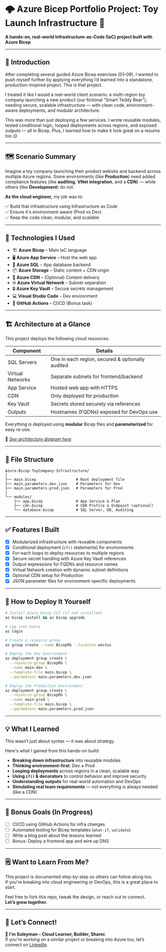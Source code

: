 # 🌩️ Azure Bicep Portfolio Project: Toy Launch Infrastructure 🚀  
**A hands-on, real-world Infrastructure-as-Code (IaC) project built with Azure Bicep**

---

## 🧠 Introduction

After completing several guided Azure Bicep exercises (01–09), I wanted to push myself further by applying everything I’d learned into a standalone, production-inspired project. This is that project.

I treated it like I would a real-world client scenario: a multi-region toy company launching a new product (our fictional “Smart Teddy Bear”), needing secure, scalable infrastructure — with clean code, environment-aware deployments, and modular architecture.

This was more than just deploying a few services. I wrote reusable modules, tested conditional logic, looped deployments across regions, and exposed outputs — all in Bicep. Plus, I learned how to make it look great on a resume too 😉

---

## 🗺️ Scenario Summary

Imagine a toy company launching their product website and backend across multiple Azure regions. Some environments (like **Production**) need added compliance features (like **auditing**, **VNet integration**, and a **CDN**) — while others (like **Development**) do not.

**As the cloud engineer,** my job was to:

✅ Build that infrastructure using Infrastructure as Code  
✅ Ensure it's environment-aware (Prod vs Dev)  
✅ Keep the code clean, modular, and scalable  

---

## 🔧 Technologies I Used

- 🏗️ **Azure Bicep** – Main IaC language
- 🖥️ **Azure App Service** – Host the web app
- 🧠 **Azure SQL** – App database backend
- 📦 **Azure Storage** – Static content + CDN origin
- 📡 **Azure CDN** – (Optional) Content delivery
- 🌐 **Azure Virtual Network** – Subnet separation
- 🔒 **Azure Key Vault** – Secure secrets management
- 💻 **Visual Studio Code** – Dev environment
- 🧪 **GitHub Actions** – CI/CD (Bonus task)

---

## 🏗️ Architecture at a Glance

This project deploys the following cloud resources:

| Component | Details |
|----------|---------|
| SQL Servers | One in each region, secured & optionally audited |
| Virtual Networks | Separate subnets for frontend/backend |
| App Service | Hosted web app with HTTPS |
| CDN | Only deployed for production |
| Key Vault | Secrets stored securely via references |
| Outputs | Hostnames (FQDNs) exposed for DevOps use |

Everything is deployed using **modular** Bicep files and **parameterized** for easy re-use.

📸 *[See architecture diagram here](./architecture.png)*

---

## 🧱 File Structure

```
Azure-Bicep-ToyCompany-Infrastructure/
│
├── main.bicep                  # Root deployment file
├── main.parameters.dev.json    # Parameters for Dev
├── main.parameters.prod.json   # Parameters for Prod
│
└── modules/
    ├── app.bicep               # App Service & Plan
    ├── cdn.bicep               # CDN Profile & Endpoint (optional)
    └── database.bicep          # SQL Server, DB, Auditing
```

---

## ✅ Features I Built

- [x] Modularized infrastructure with reusable components
- [x] Conditional deployment (`if()` statements) for environments
- [x] For-each loops to deploy resources to multiple regions
- [x] Secure secret handling with Azure Key Vault references
- [x] Output expressions for FQDNs and resource names
- [x] Virtual Network creation with dynamic subnet definitions
- [x] Optional CDN setup for Production
- [x] JSON parameter files for environment-specific deployments

---

## 🚀 How to Deploy It Yourself

```bash
# Install Azure Bicep CLI (if not installed)
az bicep install && az bicep upgrade

# Log into Azure
az login

# Create a resource group
az group create --name BicepRG --location westus

# Deploy the Dev environment
az deployment group create \
  --resource-group BicepRG \
  --name main-dev \
  --template-file main.bicep \
  --parameters main.parameters.dev.json

# Deploy the Production environment
az deployment group create \
  --resource-group BicepRG \
  --name main-prod \
  --template-file main.bicep \
  --parameters main.parameters.prod.json
```

---

## 💡 What I Learned

This wasn’t just about syntax — it was about strategy.

Here's what I gained from this hands-on build:

- **Breaking down infrastructure** into reusable modules
- **Thinking environment-first**: Dev ≠ Prod
- **Looping deployments** across regions in a clean, scalable way
- **Using `if()` & decorators** to control behavior and improve security
- **Understanding outputs** for real-world automation and DevOps
- **Simulating real team requirements** — not everything is always needed (like a CDN)

---

## 🧪 Bonus Goals (In Progress)

- [ ] CI/CD using GitHub Actions for infra changes
- [ ] Automated testing for Bicep templates (`what-if`, `validate`)
- [ ] Write a blog post about the lessons learned
- [ ] Bonus: Deploy a frontend app and wire up DNS

---

## 🗒️ Want to Learn From Me?

This project is documented step-by-step so others can follow along too.  
If you’re breaking into cloud engineering or DevOps, this is a great place to start.

Feel free to fork this repo, tweak the design, or reach out to connect.  
**Let’s grow together.**

---

## 📣 Let’s Connect!

**👋 I'm Suleyman – Cloud Learner, Builder, Sharer.**  
If you're working on a similar project or breaking into Azure too, let’s connect on [LinkedIn](linkedin.com/in/suleyman-m-a74768221).
